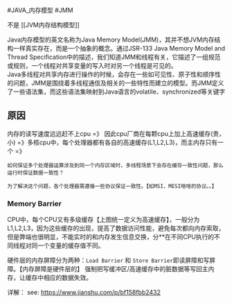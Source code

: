 #JAVA_内存模型 #JMM

不是 [[JVM内存结构模型]]

Java内存模型的英文名称为Java Memory Model(JMM)，其并不想JVM内存结构一样真实存在，而是一个抽象的概念。通过JSR-133 Java Memory Model and Thread Specification中的描述，我们知道JMM和线程有关，它描述了一组规范或规则，一个线程对共享变量的写入时对另一个线程是可见的。  
Java多线程对共享内存进行操作的时候，会存在一些如可见性、原子性和顺序性的问题，JMM是围绕着多线程通信及相关的一些特性而建立的模型。而JMM定义了一些语法集，而这些语法集映射到Java语言的volatile、synchronized等关键字

## 原因
内存的读写速度远远赶不上cpu =》 因此cpu厂商在每颗cpu上加上高速缓存(贵，小) =》多核cpu中，每个处理器都有各自的高速缓存(L1,L2,L3)，而主内存只有一个 =》
```
如何保证多个处理器运算涉及到同一个内存区域时，多线程场景下会存在缓存一致性问题，那么运行时保证数据一致性？

为了解决这个问题，各个处理器需遵循一些协议保证一致性。【如MSI，MESI啥啥的协议。。】
```
### Memory Barrier
CPU中，每个CPU又有多级缓存【上图统一定义为高速缓存】，一般分为L1,L2,L3，因为这些缓存的出现，提高了数据访问性能，避免每次都向内存索取，但是弊端也很明显，不能实时的和内存发生信息交换，分**在不同CPU执行的不同线程对同一个变量的缓存值不同。

 硬件层的内存屏障分为两种：`Load Barrier` 和 `Store Barrier`即读屏障和写屏障。【内存屏障是硬件层的】
强制把写缓冲区/高速缓存中的脏数据等写回主内存，让缓存中相应的数据失效。


详解：
see: https://www.jianshu.com/p/bf158fbb2432
